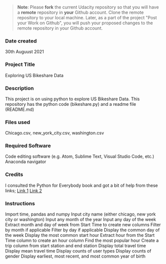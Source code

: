 >**Note**: Please **fork** the current Udacity repository so that you will have a **remote** repository in **your** Github account. Clone the remote repository to your local machine. Later, as a part of the project "Post your Work on Github", you will push your proposed changes to the remote repository in your Github account.

### Date created
30th Auguust 2021

### Project Title
Exploring US Bikeshare Data

### Description
This project is on using python to explore US Bikeshare Data.
This repository has the python code (bikeshare.py) and a readme file (README.md)

### Files used
Chicago.csv, new_york_city.csv, washington.csv

### Required Software
Code editing software (e.g. Atom, Sublime Text, Visual Studio Code, etc.)
Anaconda navigator

### Credits
I consulted the Python for Everybody book and got a bit of help from these links;
[Link 1](https://github.com/ehee27/bikeshare_data_project/blob/main/code.py)
[Link 2](https://knowledge.udacity.com/questions/677139)

### Instructions
Import time, pandas and numpy
Input city name (either chicago, new york city or washington)
Input any month of the year
Input any day of the week
Extract month and day of week from Start Time to create new columns
Filter by month if applicable
Filter by day if applicable
Display the common day of the week
Display the most common start hour
Extract hour from the Start Time column to create an hour column
Find the most popular hour
Create a trip column from start station and end station
Display total travel time
Display mean travel time
Display counts of user types
Display counts of gender
Display earliest, most recent, and most common year of birth
